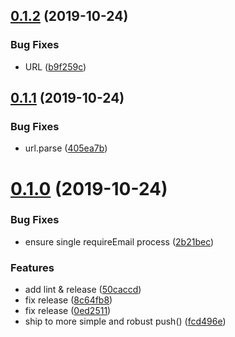 ## [0.1.2](https://github.com/searchfe/gulp-deploy-http-push/compare/v0.1.1...v0.1.2) (2019-10-24)


### Bug Fixes

* URL ([b9f259c](https://github.com/searchfe/gulp-deploy-http-push/commit/b9f259cb3b0d7a26c23319e5fe48a95ff82dbb78))

## [0.1.1](https://github.com/searchfe/gulp-deploy-http-push/compare/v0.1.0...v0.1.1) (2019-10-24)


### Bug Fixes

* url.parse ([405ea7b](https://github.com/searchfe/gulp-deploy-http-push/commit/405ea7bd2fa82817252b111f8c01963d6e3e1cd2))

# [0.1.0](https://github.com/searchfe/gulp-deploy-http-push/compare/v0.0.2...v0.1.0) (2019-10-24)


### Bug Fixes

* ensure single requireEmail process ([2b21bec](https://github.com/searchfe/gulp-deploy-http-push/commit/2b21becd12ced32085d3b05bbe112bc61d024c44))


### Features

* add lint & release ([50caccd](https://github.com/searchfe/gulp-deploy-http-push/commit/50caccd2bc7993bfd0627d45417ac8c4e58d0c8d))
* fix release ([8c64fb8](https://github.com/searchfe/gulp-deploy-http-push/commit/8c64fb86a65b6aaaac4dbfdcd4d464893c026a64))
* fix release ([0ed2511](https://github.com/searchfe/gulp-deploy-http-push/commit/0ed2511ddd9a592af54b928cb63dce0864d385ba))
* ship to more simple and robust push() ([fcd496e](https://github.com/searchfe/gulp-deploy-http-push/commit/fcd496ec85095d49e0180930c23060f3e5e79c2e))
